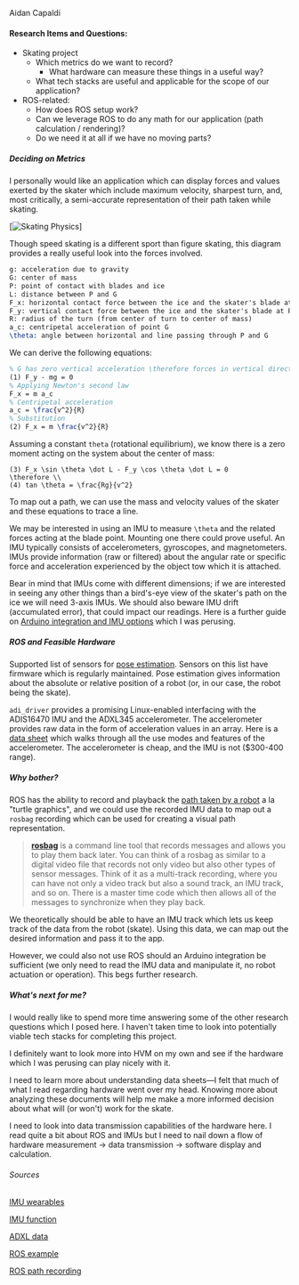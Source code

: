 Aidan Capaldi

#### Research Items and Questions: 
- Skating project
	- Which metrics do we want to record? 
		- What hardware can measure these things in a useful way? 
	- What tech stacks are useful and applicable for the scope of our application? 
- ROS-related: 
	- How does ROS setup work? 
	- Can we leverage ROS to do any math for our application (path calculation / rendering)?
	- Do we need it at all if we have no moving parts?

##### Deciding on Metrics
I personally would like an application which can display forces and values exerted by the skater which include maximum velocity, sharpest turn, and, most critically, a semi-accurate representation of their path taken while skating. 

[![Skating Physics](https://www.real-world-physics-problems.com/images/physics_ice_skating_1.png)]

Though speed skating is a different sport than figure skating, this diagram provides a really useful look into the forces involved. 
```latex 
g: acceleration due to gravity
G: center of mass
P: point of contact with blades and ice
L: distance between P and G
F_x: horizontal contact force between the ice and the skater's blade at P
F_y: vertical contact force between the ice and the skater's blade at P
R: radius of the turn (from center of turn to center of mass)
a_c: centripetal acceleration of point G
\theta: angle between horizontal and line passing through P and G
```
We can derive the following equations:
```latex
% G has zero vertical acceleration \therefore forces in vertical direction sum to zero. M is the mass of the system
(1) F_y - mg = 0
% Applying Newton's second law
F_x = m a_c
% Centripetal acceleration
a_c = \frac{v^2}{R}
% Substitution
(2) F_x = m \frac{v^2}{R}
```
Assuming a constant `theta` (rotational equilibrium), we know there is a zero moment acting on the system about the center of mass:
```
(3) F_x \sin \theta \dot L - F_y \cos \theta \dot L = 0
\therefore \\ 
(4) tan \theta = \frac{Rg}{v^2}
```

To map out a path, we can use the mass and velocity values of the skater and these equations to trace a line. 
 
We may be interested in using an IMU to measure `\theta` and the related forces acting at the blade point. Mounting one there could prove useful. An IMU typically consists of  accelerometers,  gyroscopes, and magnetometers. IMUs provide information (raw or filtered) about the angular rate or specific force and acceleration experienced by the object tow which it is attached. 

Bear in mind that IMUs come with different dimensions; if we are interested in seeing any other things than a bird's-eye view of the skater's path on the ice we will need 3-axis IMUs. We should also beware IMU drift (accumulated error), that could impact our readings.
Here is a further guide on [Arduino integration and IMU options](https://www.seeedstudio.com/blog/2020/01/17/what-is-imu-sensor-overview-with-arduino-usage-guide/) which I was perusing.

##### ROS and Feasible Hardware
Supported list of sensors for [pose estimation](http://wiki.ros.org/Sensors/Pose%20Estimation). Sensors on this list have firmware which is regularly maintained. Pose estimation gives information about the absolute or relative position of a robot (or, in our case, the robot being the skate).

`adi_driver` provides a promising Linux-enabled interfacing with the ADIS16470 IMU and the ADXL345 accelerometer. The accelerometer provides raw data in the form of acceleration values in an array. Here is a [data sheet](https://www.analog.com/media/en/technical-documentation/data-sheets/adxl345.pdf) which walks through all the use modes and features of the accelerometer. 
The accelerometer is cheap, and the IMU is not ($300-400 range). 

##### Why bother?
ROS has the ability to record and playback the [path taken by a robot](http://wiki.ros.org/ROS/Tutorials/Recording%20and%20playing%20back%20data) a la "turtle graphics", and we could use the recorded IMU data to map out a `rosbag` recording which can be used for creating a visual path representation. 

>**[rosbag](http://wiki.ros.org/rosbag)** is a command line tool that records messages and allows you to play them back later. You can think of a rosbag as similar to a digital video file that records not only video but also other types of sensor messages. Think of it as a multi-track recording, where you can have not only a video track but also a sound track, an IMU track, and so on. There is a master time code which then allows all of the messages to synchronize when they play back.

We theoretically should be able to have an IMU track which lets us keep track of the data from the robot (skate). Using this data, we can map out the desired information and pass it to the app. 

However, we could also not use ROS should an Arduino integration be sufficient (we only need to read the IMU data and manipulate it, no robot actuation or operation). This begs further research.

##### What's next for me? 
I would really like to spend more time answering some of the other research questions which I posed here. I haven't taken time to look into potentially viable tech stacks for completing this project. 

I definitely want to look more into HVM on my own and see if the hardware which I was perusing can play nicely with it.

I need to learn more about understanding data sheets—I felt that much of what I read regarding hardware went over my head. Knowing more about analyzing these documents will help me make a more informed decision about what will (or won't) work for the skate. 

I need to look into data transmission capabilities of the hardware here. I read quite a bit about ROS and IMUs but I need to nail down a flow of hardware measurement -> data transmission -> software display and calculation.

###### Sources 
[IMU wearables](https://www.researchgate.net/figure/The-example-of-how-the-IMUs-attached-on-the-index-finger-measure-the-rotation-a-The_fig5_336864649)

[IMU function](https://en.wikipedia.org/wiki/Inertial_measurement_unit)

[ADXL data](https://www.analog.com/en/products/adxl345.html#product-reference)

[ROS example](https://www.toptal.com/robotics/introduction-to-robot-operating-system#:~:text=ROS%20provides%20functionality%20for%20hardware,and%20visualization%2C%20and%20much%20more.)

[ROS path recording](http://wiki.ros.org/ROS/Tutorials/Recording%20and%20playing%20back%20data)
